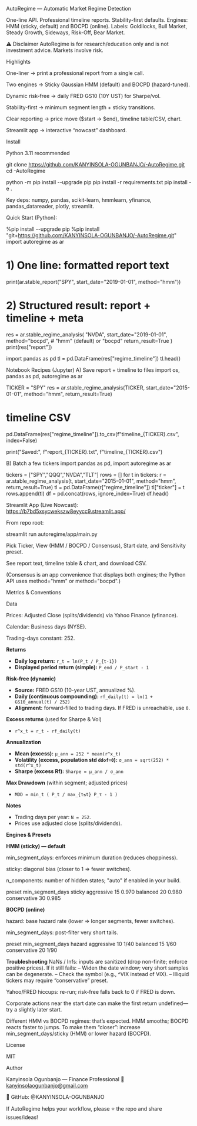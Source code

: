 AutoRegime — Automatic Market Regime Detection

One-line API. Professional timeline reports. Stability-first defaults.
Engines: HMM (sticky, default) and BOCPD (online).
Labels: Goldilocks, Bull Market, Steady Growth, Sideways, Risk-Off, Bear Market.

⚠️ Disclaimer
AutoRegime is for research/education only and is not investment advice. Markets involve risk.

Highlights

One-liner → print a professional report from a single call.

Two engines → Sticky Gaussian HMM (default) and BOCPD (hazard-tuned).

Dynamic risk-free → daily FRED GS10 (10Y UST) for Sharpe/vol.

Stability-first → minimum segment length + sticky transitions.

Clear reporting → price move ($start → $end), timeline table/CSV, chart.

Streamlit app → interactive “nowcast” dashboard.

Install

Python 3.11 recommended

git clone https://github.com/KANYINSOLA-OGUNBANJO/-AutoRegime.git
cd -AutoRegime

python -m pip install --upgrade pip
pip install -r requirements.txt
pip install -e .


Key deps: numpy, pandas, scikit-learn, hmmlearn, yfinance, pandas_datareader, plotly, streamlit.

Quick Start (Python):

%pip install --upgrade pip
%pip install "git+https://github.com/KANYINSOLA-OGUNBANJO/-AutoRegime.git"
import autoregime as ar


# 1) One line: formatted report text
print(ar.stable_report("SPY", start_date="2019-01-01", method="hmm"))

# 2) Structured result: report + timeline + meta
res = ar.stable_regime_analysis(
    "NVDA",
    start_date="2019-01-01",
    method="bocpd",        # "hmm" (default) or "bocpd"
    return_result=True
)
print(res["report"])

import pandas as pd
tl = pd.DataFrame(res["regime_timeline"])
tl.head()

Notebook Recipes (Jupyter)
A) Save report + timeline to files
import os, pandas as pd, autoregime as ar

TICKER = "SPY"
res = ar.stable_regime_analysis(TICKER, start_date="2015-01-01", method="hmm", return_result=True)


# timeline CSV
pd.DataFrame(res["regime_timeline"]).to_csv(f"timeline_{TICKER}.csv", index=False)

print("Saved:", f"report_{TICKER}.txt", f"timeline_{TICKER}.csv")


B) Batch a few tickers
import pandas as pd, import autoregime as ar

tickers = ["SPY","QQQ","NVDA","TLT"]
rows = []
for t in tickers:
    r = ar.stable_regime_analysis(t, start_date="2015-01-01", method="hmm", return_result=True)
    tl = pd.DataFrame(r["regime_timeline"])
    tl["ticker"] = t
    rows.append(tl)
df = pd.concat(rows, ignore_index=True)
df.head()

Streamlit App (Live Nowcast): https://b7bd5xsycwekszw8eyycc9.streamlit.app/

From repo root:

streamlit run autoregime/app/main.py

Pick Ticker, View (HMM / BOCPD / Consensus), Start date, and Sensitivity preset.

See report text, timeline table & chart, and download CSV.

(Consensus is an app convenience that displays both engines; the Python API uses method="hmm" or method="bocpd".)

Metrics & Conventions

Data

Prices: Adjusted Close (splits/dividends) via Yahoo Finance (yfinance).

Calendar: Business days (NYSE).

Trading-days constant: 252.

**Returns**
- **Daily log return:** `r_t = ln(P_t / P_{t-1})`
- **Displayed period return (simple):** `P_end / P_start - 1`

**Risk-free (dynamic)**
- **Source:** FRED GS10 (10-year UST, annualized %).
- **Daily (continuous compounding):** `rf_daily(t) = ln(1 + GS10_annual(t) / 252)`
- **Alignment:** forward-filled to trading days. If FRED is unreachable, use `0`.

**Excess returns** (used for Sharpe & Vol)
- `r^x_t = r_t - rf_daily(t)`

**Annualization**
- **Mean (excess):** `μ_ann = 252 * mean(r^x_t)`
- **Volatility (excess, population std `ddof=0`):** `σ_ann = sqrt(252) * std(r^x_t)`
- **Sharpe (excess Rf):** `Sharpe = μ_ann / σ_ann`

**Max Drawdown** (within segment; adjusted prices)
- `MDD = min_t ( P_t / max_{τ≤t} P_τ - 1 )`

**Notes**
- Trading days per year: `N = 252`.
- Prices use adjusted close (splits/dividends).

**Engines & Presets**

**HMM (sticky) — default**

min_segment_days: enforces minimum duration (reduces choppiness).

sticky: diagonal bias (closer to 1 ⇒ fewer switches).

n_components: number of hidden states; "auto" if enabled in your build.

preset	min_segment_days	sticky
aggressive	 15	 0.970
balanced	 20	 0.980
conservative 30	 0.985

**BOCPD (online)**

hazard: base hazard rate (lower ⇒ longer segments, fewer switches).

min_segment_days: post-filter very short tails.

preset	min_segment_days	hazard
aggressive	  10	1/40
balanced	  15	1/60
conservative  20	1/90

**Troubleshooting**
NaNs / Infs: inputs are sanitized (drop non-finite; enforce positive prices). If it still fails:
– Widen the date window; very short samples can be degenerate.
– Check the symbol (e.g., ^VIX instead of VIX).
– Illiquid tickers may require “conservative” preset.

Yahoo/FRED hiccups: re-run; risk-free falls back to 0 if FRED is down.

Corporate actions near the start date can make the first return undefined—try a slightly later start.

Different HMM vs BOCPD regimes: that’s expected. HMM smooths; BOCPD reacts faster to jumps.
To make them “closer”: increase min_segment_days/sticky (HMM) or lower hazard (BOCPD).

License

MIT

Author

Kanyinsola Ogunbanjo — Finance Professional
📧 kanyinsolaogunbanjo@gmail.com

🐙 GitHub: @KANYINSOLA-OGUNBANJO

If AutoRegime helps your workflow, please ⭐ the repo and share issues/ideas!



